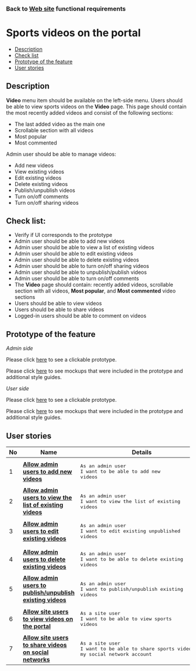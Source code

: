 ### Back to [Web site](../../#web-site) functional requirements

# Sports videos on the portal

- [Description](#description)
- [Check list](#check-list)
- [Prototype of the feature](#prototype-of-the-feature)
- [User stories](#user-stories)

## Description

<b>Video</b> menu item should be available on the left-side menu. Users should be able to view sports videos on the <b>Video</b> page. This page should contain the most recently added videos and consist of the following sections:
  - The last added video as the main one
  - Scrollable section with all videos
  - Most popular
  - Most commented

Admin user should be able to manage videos:
  - Add new videos
  - View existing videos
  - Edit existing videos
  - Delete existing videos
  - Publish/unpublish videos
  - Turn on/off comments
  - Turn on/off sharing videos

## Check list:

  - Verify if UI corresponds to the prototype
  - Admin user should be able to add new videos
  - Admin user should be able to view a list of existing videos
  - Admin user should be able to edit existing videos
  - Admin user should be able to delete existing videos
  - Admin user should be able to turn on/off sharing videos
  - Admin user should be able to unpublish/publish videos
  - Admin user should be able to turn on/off comments
  - The <b>Video</b> page should contain: recently added videos, scrollable section with all videos, <b>Most popular</b>, and <b>Most commented</b> video sections
  - Users should be able to view videos
  - Users should be able to share videos
  - Logged-in users should be able to comment on videos

## Prototype of the feature

_Admin side_

Please click [here](https://www.figma.com/proto/J5XiOLd3XPLYkr6jb3rkaC/Video-Page?node-id=7325%3A519&viewport=-601%2C1284%2C0.14238496124744415&scaling=min-zoom) to see a clickable prototype.

Please click [here](https://www.figma.com/file/J5XiOLd3XPLYkr6jb3rkaC/Video-Page?node-id=0%3A1073) to see mockups that were included in the prototype and additional style guides.

_User side_

Please click [here](https://www.figma.com/proto/J5XiOLd3XPLYkr6jb3rkaC/Video-Page?node-id=0%3A1184&viewport=-938%2C496%2C0.25463470816612244&scaling=min-zoom) to see a clickable prototype.

Please click [here](https://www.figma.com/file/J5XiOLd3XPLYkr6jb3rkaC/Video-Page?node-id=0%3A1) to see mockups that were included in the prototype and additional style guides.

## User stories

No           |      Name     |   Details
------------ | ------------- | -------------
1 |[**Allow admin users to add new videos**](/sports_hub_portal/web_application_features/video_page/user_stories/add_new_video)|<pre>As an admin user<br>I want to be able to add new videos</pre>
2 |[**Allow admin users to view the list of existing videos**](/sports_hub_portal/web_application_features/video_page/user_stories/admin_videos_list)|<pre>As an admin user<br>I want to view the list of existing videos</pre>
3 |[**Allow admin users to edit existing videos**](/sports_hub_portal/web_application_features/video_page/user_stories/edit_existing_video)|<pre>As an admin user<br>I want to edit existing unpublished videos</pre>
4 |[**Allow admin users to delete existing videos**](/sports_hub_portal/web_application_features/video_page/user_stories/delete_existing_video)|<pre>As an admin user<br>I want to be able to delete existing videos</pre>
5 |[**Allow admin users to publish/unpublish existing videos**](/sports_hub_portal/web_application_features/video_page/user_stories/publish_unpublish_video)|<pre>As an admin user<br>I want to publish/unpublish existing videos</pre>
6 |[**Allow site users to view videos on the portal**](/sports_hub_portal/web_application_features/video_page/user_stories/user_video_list)|<pre>As a site user<br>I want to be able to view sports videos</pre>
7 |[**Allow site users to share videos on social networks**](/sports_hub_portal/web_application_features/video_page/user_stories/share_video)|<pre>As a site user<br>I want to be able to share sports videos on my social network account</pre>
